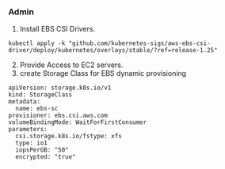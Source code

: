 ### Admin
1. Install EBS CSI Drivers.

```
kubectl apply -k "github.com/kubernetes-sigs/aws-ebs-csi-driver/deploy/kubernetes/overlays/stable/?ref=release-1.25"
```
2. Provide Access to EC2 servers.
3. create Storage Class for EBS dynamic provisioning 
```
apiVersion: storage.k8s.io/v1
kind: StorageClass
metadata:
  name: ebs-sc
provisioner: ebs.csi.aws.com
volumeBindingMode: WaitForFirstConsumer
parameters:
  csi.storage.k8s.io/fstype: xfs
  type: io1
  iopsPerGB: "50"
  encrypted: "true"
```

